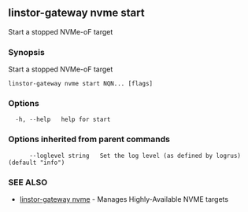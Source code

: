 ## linstor-gateway nvme start

Start a stopped NVMe-oF target

### Synopsis

Start a stopped NVMe-oF target

```
linstor-gateway nvme start NQN... [flags]
```

### Options

```
  -h, --help   help for start
```

### Options inherited from parent commands

```
      --loglevel string   Set the log level (as defined by logrus) (default "info")
```

### SEE ALSO

* [linstor-gateway nvme](linstor-gateway_nvme.md)	 - Manages Highly-Available NVME targets

